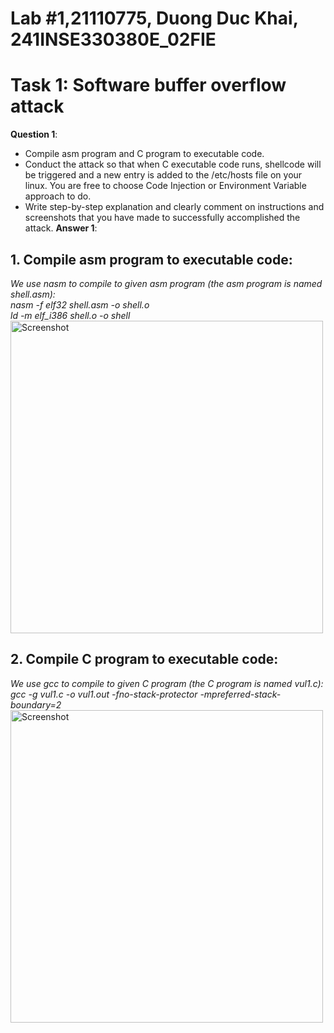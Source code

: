 # Lab #1,21110775, Duong Duc Khai, 241INSE330380E_02FIE
# Task 1: Software buffer overflow attack

**Question 1**: 
- Compile asm program and C program to executable code.
- Conduct the attack so that when C executable code runs, shellcode will be triggered and a new entry is  added to the /etc/hosts file on your linux. 
  You are free to choose Code Injection or Environment Variable approach to do. 
- Write step-by-step explanation and clearly comment on instructions and screenshots that you have made to successfully accomplished the attack.
**Answer 1**:
## 1. Compile asm program to executable code:
*We use nasm to compile to given asm program (the asm program is named shell.asm):*<br>
*nasm -f elf32 shell.asm -o shell.o*<br>
*ld -m elf_i386 shell.o -o shell*<br>
<img width="500" alt="Screenshot" src="https://github.com/user-attachments/assets/e7300f5a-bcdf-4f50-ad41-6445c6cf36bd"><br>
## 2. Compile C program to executable code:
*We use gcc to compile to given C program (the C program is named vul1.c):*<br>
*gcc -g vul1.c -o vul1.out -fno-stack-protector -mpreferred-stack-boundary=2*<br>
<img width="500" alt="Screenshot" src="https://github.com/user-attachments/assets/e079c512-33b4-4599-a7fa-c1dd22173ebb"><br>


